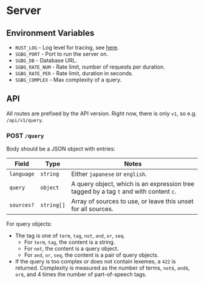 # Server

## Environment Variables

- `RUST_LOG` - Log level for tracing, see [here](https://docs.rs/tracing-core/latest/tracing_core/metadata/struct.Level.html#implementations).
- `SGBG_PORT` - Port to run the server on.
- `SGBG_DB` - Database URL.
- `SGBG_RATE_NUM` - Rate limit, number of requests per duration.
- `SGBG_RATE_PER` - Rate limit, duration in seconds.
- `SGBG_COMPLEX` - Max complexity of a query.

## API

All routes are prefixed by the API version. Right now, there is only `v1`, so e.g. `/api/v1/query`.

### POST `/query`

Body should be a JSON object with entries:

| Field      | Type       | Notes                                                                                 |
| ---------- | ---------- | ------------------------------------------------------------------------------------- |
| `language` | `string`   | Either `japanese` or `english`.                                                       |
| `query`    | `object`   | A query object, which is an expression tree tagged by a tag `t` and with content `c`. |
| `sources?` | `string[]` | Array of sources to use, or leave this unset for all sources.                         |


For query objects:
- The tag is one of `term`, `tag`, `not`, `and`, `or`, `seq`.
    - For `term`, `tag`, the content is a string.
    - For `not`, the content is a query object.
    - For `and`, `or`, `seq`, the content is a pair of query objects.
-  If the query is too complex or does not contain lexemes, a `422` is returned. Complexity is measured as the number of terms, `not`s, `and`s, `or`s, and 4 times the number of part-of-speech tags.
